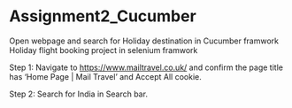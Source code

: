 # Assignment2_Cucumber
Open webpage and search for Holiday destination in Cucumber framwork
Holiday flight booking project in selenium framwork

Step 1: Navigate to https://www.mailtravel.co.uk/ and confirm the page title has ‘Home Page | Mail Travel’ and Accept All cookie.

Step 2: Search for India in Search bar.



